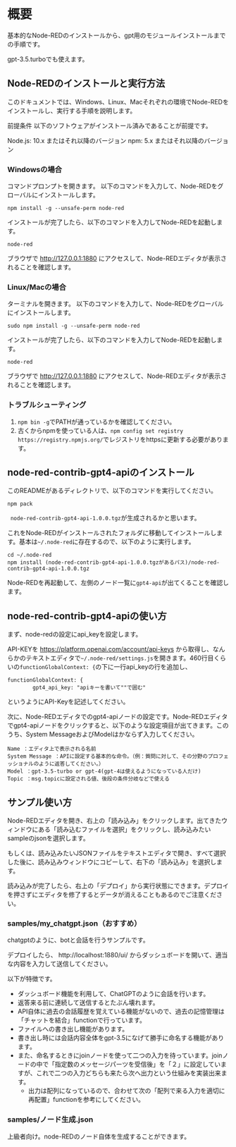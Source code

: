 # 概要
基本的なNode-REDのインストールから、gpt用のモジュールインストールまでの手順です。


gpt-3.5.turboでも使えます。

## Node-REDのインストールと実行方法
このドキュメントでは、Windows、Linux、Macそれぞれの環境でNode-REDをインストールし、実行する手順を説明します。

前提条件
以下のソフトウェアがインストール済みであることが前提です。

Node.js: 10.x またはそれ以降のバージョン
npm: 5.x またはそれ以降のバージョン
### Windowsの場合
コマンドプロンプトを開きます。
以下のコマンドを入力して、Node-REDをグローバルにインストールします。

```
npm install -g --unsafe-perm node-red
```

インストールが完了したら、以下のコマンドを入力してNode-REDを起動します。
```
node-red
```
ブラウザで http://127.0.0.1:1880 にアクセスして、Node-REDエディタが表示されることを確認します。

### Linux/Macの場合
ターミナルを開きます。
以下のコマンドを入力して、Node-REDをグローバルにインストールします。
```
sudo npm install -g --unsafe-perm node-red
```
インストールが完了したら、以下のコマンドを入力してNode-REDを起動します。
```
node-red
```
ブラウザで http://127.0.0.1:1880 にアクセスして、Node-REDエディタが表示されることを確認します。

### トラブルシューティング
1. `npm bin -g`でPATHが通っているかを確認してください。
2. 古くからnpmを使っている人は、`npm config set registry https://registry.npmjs.org/`でレジストリをhttpsに更新する必要があります。


## node-red-contrib-gpt4-apiのインストール
このREADMEがあるディレクトリで、以下のコマンドを実行してください。
```
npm pack
```
` node-red-contrib-gpt4-api-1.0.0.tgz`が生成されるかと思います。

これをNode-REDがインストールされたフォルダに移動してインストールします。基本は`~/.node-red`に存在するので、以下のように実行します。
```
cd ~/.node-red
npm install (node-red-contrib-gpt4-api-1.0.0.tgzがあるパス)/node-red-contrib-gpt4-api-1.0.0.tgz
```


Node-REDを再起動して、左側のノード一覧に`gpt4-api`が出てくることを確認します。
## node-red-contrib-gpt4-apiの使い方
まず、node-redの設定にapi_keyを設定します。

API-KEYを https://platform.openai.com/account/api-keys から取得し、なんらかのテキストエディタで`~/.node-red/settings.js`を開きます。460行目くらいの`functionGlobalContext: {`の下に一行api_keyの行を追加し、
```
functionGlobalContext: {
        gpt4_api_key: "apiキーを書いて""で囲む"
```
というようにAPI-Keyを記述してください。

次に、Node-REDエディタでのgpt4-apiノードの設定です。Node-REDエディタでgpt4-apiノードをクリックすると、以下のような設定項目が出てきます。このうち、System MessageおよびModelはかならず入力してください。
```
Name ：エディタ上で表示される名前
System Message ：APIに設定する基本的な命令。（例：質問に対して、その分野のプロフェッショナルのように返答してください。）
Model ：gpt-3.5-turbo or gpt-4(gpt-4は使えるようになっている人だけ)
Topic ：msg.topicに設定される値、後段の条件分岐などで使える
```

## サンプル使い方
Node-REDエディタを開き、右上の「読み込み」をクリックします。出てきたウィンドウにある「読み込むファイルを選択」をクリックし、読み込みたいsampleのjsonを選択します。

もしくは、読み込みたいJSONファイルをテキストエディタで開き、すべて選択した後に、読み込みウィンドウにコピーして、右下の「読み込み」を選択します。

読み込みが完了したら、右上の「デプロイ」から実行状態にできます。デプロイを押さずにエディタを修了するとデータが消えることもあるのでご注意ください。

### samples/my_chatgpt.json（おすすめ）
chatgptのように、botと会話を行うサンプルです。

デプロイしたら、 http://localhost:1880/ui/ からダッシュボードを開いて、適当な内容を入力して送信してください。

以下が特徴です。
- ダッシュボード機能を利用して、ChatGPTのように会話を行います。
- 返答来る前に連続して送信するとたぶん壊れます。
- API自体に過去の会話履歴を覚えている機能がないので、過去の記憶管理は「チャットを結合」functionで行っています。
- ファイルへの書き出し機能があります。
- 書き出し時には会話内容全体をgpt-3.5になげて勝手に命名する機能があります。
- また、命名するときにjoinノードを使って二つの入力を待っています。joinノードの中で「指定数のメッセージパーツを受信後」を「２」に設定していますが、これで二つの入力どちらも来たら次へ出力という仕組みを実装出来ます。
  - 出力は配列になっているので、合わせて次の「配列で来る入力を適切に再配置」functionを参考にしてください。

### samples/ノード生成.json
上級者向け。node-REDのノード自体を生成することができます。